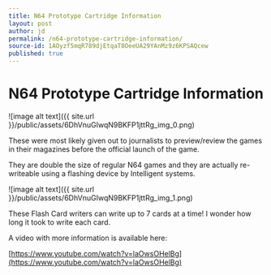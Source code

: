 ```yaml
---
title: N64 Prototype Cartridge Information
layout: post
author: jd
permalink: /n64-prototype-cartridge-information/
source-id: 1AOyzf5mqR789djEtqaT8OeeUA29YAnMz9z6KPSAQcew
published: true
---
```

# N64 Prototype Cartridge Information

![image alt text]({{ site.url }}/public/assets/6DhVnuGIwqN9BKFP1jttRg_img_0.png)

These were most likely given out to journalists to preview/review the games in their magazines before the official launch of the game.

They are double the size of regular N64 games and they are actually re-writeable using a flashing device by Intelligent systems.

![image alt text]({{ site.url }}/public/assets/6DhVnuGIwqN9BKFP1jttRg_img_1.png)

These Flash Card writers can write up to 7 cards at a time! I wonder how long it took to write each card.

A video with more information is available here:

[https://www.youtube.com/watch?v=laOwsOHelBg](https://www.youtube.com/watch?v=laOwsOHelBg) 

